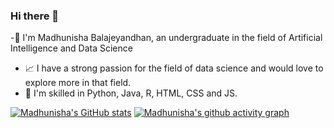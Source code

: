 ### Hi there 👋


-👑 I'm Madhunisha Balajeyandhan, an undergraduate in the field of Artificial Intelligence and Data Science
- 📈 I have a strong passion for the field of data science and would love to explore more in that field.
- 🚀 I'm skilled in Python, Java, R, HTML, CSS and JS.

[![Madhunisha's GitHub stats](https://github-readme-stats.vercel.app/api?username=MadhunishaBala)](https://github.com/MadhunishaBala/github-readme-stats)
[![Madhunisha's github activity graph](https://github-readme-activity-graph.vercel.app/graph?username=MadhunishaBala&theme=dracula)](https://github.com/MadhunishaBala/github-readme-activity-graph)
